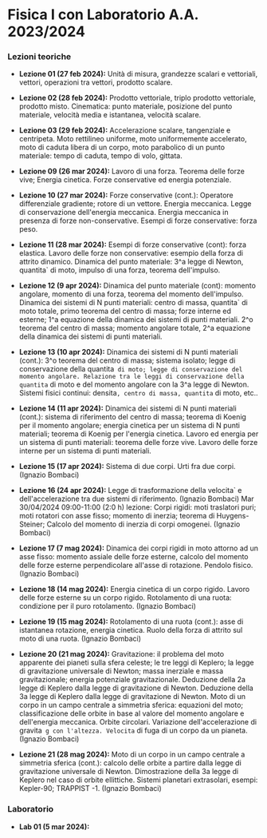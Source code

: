 # Fisica I con Laboratorio A.A. 2023/2024
### Lezioni teoriche

- **Lezione 01 (27 feb 2024):** Unità di misura, grandezze scalari e vettoriali, vettori, operazioni tra vettori, prodotto scalare.

- **Lezione 02 (28 feb 2024):** Prodotto vettoriale, triplo prodotto vettoriale, prodotto misto. Cinematica: punto materiale, posizione del punto materiale, velocità media e istantanea, velocità scalare.

- **Lezione 03 (29 feb 2024):** Accelerazione scalare, tangenziale e centripeta. Moto rettilineo uniforme, moto uniformemente accelerato, moto di caduta libera di un  corpo, moto parabolico di un punto materiale: tempo di caduta, tempo di volo, gittata.

- **Lezione 09 (26 mar 2024):** Lavoro di una forza. Teorema delle forze vive; Energia cinetica. Forze conservative ed energia potenziale.

- **Lezione 10 (27 mar 2024):** Forze conservative (cont.): Operatore differenziale gradiente; rotore di un vettore. Energia meccanica. Legge di conservazione dell'energia meccanica. Energia meccanica in presenza di forze non-conservative. Esempi di forze conservative: forza peso.

- **Lezione 11 (28 mar 2024):**  Esempi di forze conservative (cont): forza elastica. Lavoro delle forze non conservative: esempio della forza di attrito dinamico. Dinamica del punto materiale: 3^a legge di Newton, quantita` di moto, impulso di una forza, teorema dell'impulso.

- **Lezione 12 (9 apr 2024):** Dinamica del punto materiale (cont): momento angolare, momento di una forza, teorema del momento dell'impulso. Dinamica dei sistemi di N punti materiali: centro di massa, quantita` di moto totale, primo teorema del centro di massa; forze interne ed esterne; 1^a equazione della dinamica dei sistemi di punti materiali. 2^o teorema del centro di massa; momento angolare totale, 2^a equazione della dinamica dei sistemi di punti materiali.

- **Lezione 13 (10 apr 2024):** Dinamica dei sistemi di N punti materiali (cont.): 3^o teorema del centro di massa; sistema isolato; legge di conservazione della quantita` di moto; legge di conservazione del momento angolare. Relazione tra le leggi di conservazione della quantita` di moto e del momento angolare con la 3^a legge di Newton. Sistemi fisici continui: densita`, centro di massa, quantita` di moto, etc..

- **Lezione 14 (11 apr 2024):** Dinamica dei sistemi di N punti materiali (cont.): sistema di riferimento del centro di massa; teorema di Koenig per il momento angolare; energia cinetica per un sistema di N punti materiali; teorema di Koenig per l'energia cinetica. Lavoro ed energia per un sistema di punti materiali: teorema delle forze vive. Lavoro delle forze interne per un sistema di punti materiali. 

- **Lezione 15 (17 apr 2024):** Sistema di due corpi. Urti fra due corpi. (Ignazio Bombaci)

- **Lezione 16 (24 apr 2024):** Legge di trasformazione della velocita` e dell'accelerazione tra due sistemi di riferimento. (Ignazio Bombaci)
Mar 30/04/2024 09:00-11:00 (2:0 h) lezione: Corpi rigidi: moti traslatori puri; moti rotatori con asse fisso; momento di inerzia; teorema di Huygens-Steiner; Calcolo del momento di inerzia di corpi omogenei. (Ignazio Bombaci)

- **Lezione 17 (7 mag 2024):** Dinamica dei corpi rigidi in moto attorno ad un asse fisso: momento assiale delle forze esterne, calcolo del momento delle forze esterne perpendicolare all'asse di rotazione. Pendolo fisico. (Ignazio Bombaci)

- **Lezione 18 (14 mag 2024):** Energia cinetica di un corpo rigido. Lavoro delle forze esterne su un corpo rigido. Rotolamento di una ruota: condizione per il puro rotolamento. (Ignazio Bombaci)

- **Lezione 19 (15 mag 2024):** Rotolamento di una ruota (cont.): asse di istantanea rotazione, energia cinetica. Ruolo della forza di attrito sul moto di una ruota. (Ignazio Bombaci)

- **Lezione 20 (21 mag 2024):** Gravitazione: il problema del moto apparente dei pianeti sulla sfera celeste; le tre leggi di Keplero; la legge di gravitazione universale di Newton; massa inerziale e massa gravitazionale; energia potenziale gravitazionale. Deduzione della 2a legge di Keplero dalla legge di gravitazione di Newton. Deduzione della 3a legge di Keplero dalla legge di gravitazione di Newton. Moto di un corpo in un campo centrale a simmetria sferica: equazioni del moto; classificazione delle orbite in base al valore del momento angolare e dell'energia meccanica. Orbite circolari. Variazione dell'accelerazione di gravita` g con l'altezza. Velocita` di fuga di un corpo da un pianeta. (Ignazio Bombaci)

- **Lezione 21 (28 mag 2024):** Moto di un corpo in un campo centrale a simmetria sferica (cont.): calcolo delle orbite a partire dalla legge di gravitazione universale di Newton. Dimostrazione della 3a legge di Keplero nel caso di orbite ellittiche. Sistemi planetari extrasolari, esempi: Kepler-90; TRAPPIST -1. (Ignazio Bombaci)



### Laboratorio
- **Lab 01 (5 mar 2024):** 


